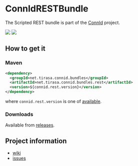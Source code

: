 ConnIdRESTBundle
==============

The Scripted REST bundle is part of the [ConnId](http://connid.tirasa.net) project.

<a href="https://travis-ci.org/Tirasa/ConnIdRESTBundle"><img src="https://api.travis-ci.org/Tirasa/ConnIdRESTBundle.png"/></a>
<a href="#">
  <img src="https://img.shields.io/maven-central/v/net.tirasa.connid.bundles/net.tirasa.connid.bundles.rest.svg"/>
</a>
## How to get it

### Maven

```XML
<dependency>
  <groupId>net.tirasa.connid.bundles</groupId>
  <artifactId>net.tirasa.connid.bundles.rest</artifactId>
  <version>${connid.rest.version}</version>
</dependency>
```

where `connid.rest.version` is one of [available](http://repo1.maven.org/maven2/net/tirasa/connid/bundles/net.tirasa.connid.bundles.rest/).

### Downloads

Available from [releases](https://github.com/Tirasa/ConnIdRESTBundle/releases).

## Project information

 * [wiki](https://connid.atlassian.net/wiki/display/BASE/REST)
 * [issues](https://connid.atlassian.net/browse/REST)
